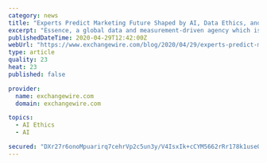 ```yaml
---
category: news
title: "Experts Predict Marketing Future Shaped by AI, Data Ethics, and Environmental Responsibility"
excerpt: "Essence, a global data and measurement-driven agency which is part of GroupM, today [29 April 2020] released a unique report on the future of advertising based on the predictions of experts across academia,"
publishedDateTime: 2020-04-29T12:42:00Z
webUrl: "https://www.exchangewire.com/blog/2020/04/29/experts-predict-marketing-future-shaped-by-ai-data-ethics-and-environmental-responsibility/"
type: article
quality: 23
heat: 23
published: false

provider:
  name: exchangewire.com
  domain: exchangewire.com

topics:
  - AI Ethics
  - AI

secured: "DXr27r6onoMpuarirq7cehrVp2c5un3y/V4IsxIk+cCYM5662rRr178k1useQLvitzhgR6e5GfzArHwlwmSqtyo4AcIrbpZ0eGpwdhsUgoP+nSH6/xe1CL6DXQh6y51fSBauoh426ioNmAsrUuhFRal1uDKuJ9TYCMG32KxuWfDfcVLMxOuFhlX+IwzTVi6/4+KNWRC9bnrnwrmMeWzWixGKwEr/DEeDsOMl9vXPOsT84sA5Zts1sAw6+snRWxoU1Zqydyvz2Hqf5/LEDd7FOMIH4+KQAcO31rzoEADUzdBN/GFlmHUIuuqhMP+MWiRJdys9/lGr9Dnxkp8sP/Jh2eZH3DJC3WFx3LiFAyD75j/qP3WpCAzFSQBpoCT7Bazq+0dPAwRhjHQDQKLjz3cWU2UTrImpSUdBRw5Bs8Cwd025wKTjy4UdUhmPNe+tCbglGwnxn2n+F8EujtIz1WvhE2Ggt2OEHyfY4HzLGlYyBjQ=;ly0u7aT8pZF1qr5DCYZd/g=="
---
```


